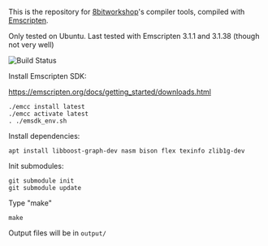 
This is the repository for [8bitworkshop](https://github.com/sehugg/8bitworkshop/)'s
compiler tools, compiled with [Emscripten](https://emscripten.org/).

Only tested on Ubuntu.
Last tested with Emscripten 3.1.1 and 3.1.38 (though not very well)

![Build Status](https://github.com/sehugg/8bitworkshop-compilers/actions/workflows/all.js.yml/badge.svg)

Install Emscripten SDK:

https://emscripten.org/docs/getting_started/downloads.html

```
./emcc install latest
./emcc activate latest
. ./emsdk_env.sh
```

Install dependencies:
```
apt install libboost-graph-dev nasm bison flex texinfo zlib1g-dev
```

Init submodules:
```
git submodule init
git submodule update
```

Type "make"
```
make
```

Output files will be in `output/`



